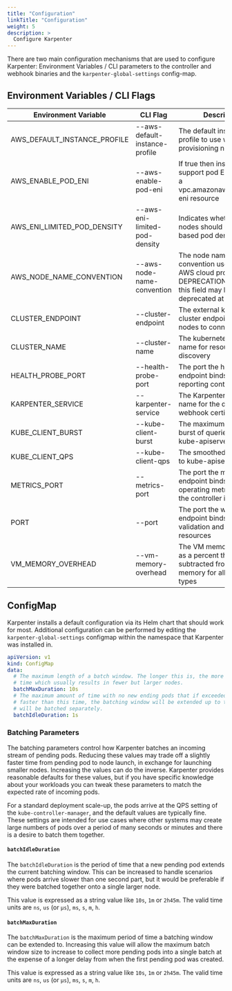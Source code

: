 ```yaml
---
title: "Configuration"
linkTitle: "Configuration"
weight: 5
description: >
  Configure Karpenter
---
```


There are two main configuration mechanisms that are used to configure Karpenter: Environment Variables / CLI parameters to the controller and webhook binaries and the `karpenter-global-settings` config-map. 

## Environment Variables / CLI Flags

  [comment]: <> (the content below is generated from hack/docs/configuration_gen_docs.go)

| Environment Variable | CLI Flag | Description |
|--|--|--|
| AWS_DEFAULT_INSTANCE_PROFILE | \-\-aws-default-instance-profile | The default instance profile to use when provisioning nodes in AWS |
| AWS_ENABLE_POD_ENI | \-\-aws-enable-pod-eni | If true then instances that support pod ENI will report a vpc.amazonaws.com/pod-eni resource |
| AWS_ENI_LIMITED_POD_DENSITY | \-\-aws-eni-limited-pod-density | Indicates whether new nodes should use ENI-based pod density |
| AWS_NODE_NAME_CONVENTION | \-\-aws-node-name-convention | The node naming convention used by the AWS cloud provider. DEPRECATION WARNING: this field may be deprecated at any time |
| CLUSTER_ENDPOINT | \-\-cluster-endpoint | The external kubernetes cluster endpoint for new nodes to connect with |
| CLUSTER_NAME | \-\-cluster-name | The kubernetes cluster name for resource discovery |
| HEALTH_PROBE_PORT | \-\-health-probe-port | The port the health probe endpoint binds to for reporting controller health |
| KARPENTER_SERVICE | \-\-karpenter-service | The Karpenter Service name for the dynamic webhook certificate |
| KUBE_CLIENT_BURST | \-\-kube-client-burst | The maximum allowed burst of queries to the kube-apiserver |
| KUBE_CLIENT_QPS | \-\-kube-client-qps | The smoothed rate of qps to kube-apiserver |
| METRICS_PORT | \-\-metrics-port | The port the metric endpoint binds to for operating metrics about the controller itself |
| PORT | \-\-port | The port the webhook endpoint binds to for validation and mutation of resources |
| VM_MEMORY_OVERHEAD | \-\-vm-memory-overhead | The VM memory overhead as a percent that will be subtracted from the total memory for all instance types |

[comment]: <> (end docs generated content from hack/docs/configuration_gen_docs.go)

## ConfigMap

Karpenter installs a default configuration via its Helm chart that should work for most.  Additional configuration can be performed by editing the `karpenter-global-settings` configmap within the namespace that Karpenter was installed in.

```yaml
apiVersion: v1
kind: ConfigMap
data:
  # The maximum length of a batch window. The longer this is, the more pods we can consider for provisioning at one
  # time which usually results in fewer but larger nodes.
  batchMaxDuration: 10s
  # The maximum amount of time with no new ending pods that if exceeded ends the current batching window. If pods arrive
  # faster than this time, the batching window will be extended up to the maxDuration. If they arrive slower, the pods
  # will be batched separately.
  batchIdleDuration: 1s
```

### Batching Parameters

The batching parameters control how Karpenter batches an incoming stream of pending pods.  Reducing these values may trade off a slightly faster time from pending pod to node launch, in exchange for launching smaller nodes.  Increasing the values can do the inverse.  Karpenter provides reasonable defaults for these values, but if you have specific knowledge about your workloads you can tweak these parameters to match the expected rate of incoming pods.

For a standard deployment scale-up, the pods arrive at the QPS setting of the `kube-controller-manager`, and the default values are typically fine.  These settings are intended for use cases where other systems may create large numbers of pods over a period of many seconds or minutes and there is a desire to batch them together.

#### `batchIdleDuration`

The `batchIdleDuration` is the period of time that a new pending pod extends the current batching window. This can be increased to handle scenarios where pods arrive slower than one second part, but it would be preferable if they were batched together onto a single larger node.   

This value is expressed as a string value like `10s`, `1m` or `2h45m`. The valid time units are `ns`, `us` (or `µs`), `ms`, `s`, `m`, `h`.

#### `batchMaxDuration`

The `batchMaxDuration` is the maximum period of time a batching window can be extended to. Increasing this value will allow the maximum batch window size to increase to collect more pending pods into a single batch at the expense of a longer delay from when the first pending pod was created. 

This value is expressed as a string value like `10s`, `1m` or `2h45m`. The valid time units are `ns`, `us` (or `µs`), `ms`, `s`, `m`, `h`.

